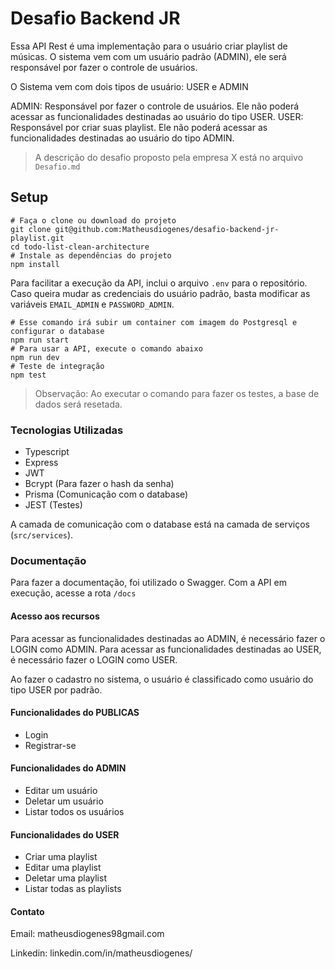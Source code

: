 # Desafio Backend JR

Essa API Rest é uma implementação para o usuário criar playlist de músicas. O sistema vem com um usuário padrão (ADMIN), ele será responsável por fazer o controle de usuários.

O Sistema vem com dois tipos de usuário: USER e ADMIN

ADMIN: Responsável por fazer o controle de usuários. Ele não poderá acessar as funcionalidades destinadas ao usuário do tipo USER.
USER: Responsável por criar suas playlist. Ele não poderá acessar as funcionalidades destinadas ao usuário do tipo ADMIN.

> A descrição do desafio proposto pela empresa X está no arquivo `Desafio.md`

## Setup

```
# Faça o clone ou download do projeto
git clone git@github.com:Matheusdiogenes/desafio-backend-jr-playlist.git
cd todo-list-clean-architecture
# Instale as dependências do projeto
npm install
```

Para facilitar a execução da API, inclui o arquivo `.env` para o repositório. Caso queira mudar as credenciais do usuário padrão, basta modificar as variáveis `EMAIL_ADMIN` e `PASSWORD_ADMIN`.

```
# Esse comando irá subir um container com imagem do Postgresql e configurar o database
npm run start 
# Para usar a API, execute o comando abaixo
npm run dev
# Teste de integração
npm test
```
> Observação: Ao executar o comando para fazer os testes, a base de dados será resetada.

### Tecnologias Utilizadas

- Typescript
- Express
- JWT
- Bcrypt (Para fazer o hash da senha)
- Prisma (Comunicação com o database)
- JEST (Testes)

A camada de comunicação com o database está na camada de serviços (`src/services`).

### Documentação

Para fazer a documentação, foi utilizado o Swagger. Com a API em execução, acesse a rota `/docs`

#### Acesso aos recursos

Para acessar as funcionalidades destinadas ao ADMIN, é necessário fazer o LOGIN como ADMIN.
Para acessar as funcionalidades destinadas ao USER, é necessário fazer o LOGIN como USER.

Ao fazer o cadastro no sistema, o usuário é classificado como usuário do tipo USER por padrão.

#### Funcionalidades do PUBLICAS

- Login
- Registrar-se

#### Funcionalidades do ADMIN

- Editar um usuário
- Deletar um usuário
- Listar todos os usuários

#### Funcionalidades do USER

- Criar uma playlist
- Editar uma playlist
- Deletar uma playlist
- Listar todas as playlists

#### Contato

Email: matheusdiogenes98gmail.com

Linkedin: linkedin.com/in/matheusdiogenes/
